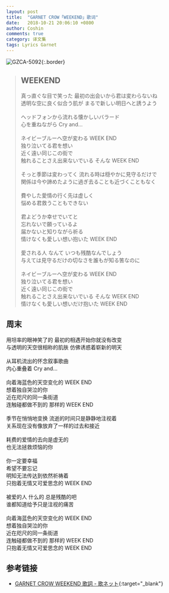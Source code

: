 ```yaml
---
layout: post
title:  "GARNET CROW「WEEKEND」歌词"
date:   2018-10-21 20:06:10 +0800
author: Coshin
comments: true
category: 译文集
tags: Lyrics Garnet
---
```

![GZCA-5092](https://ganekuro.github.io/images/discography/album/GZCA-5092.jpg){:.border}

<blockquote class="original">
  <h2>WEEKEND</h2>
  <p>
    真っ直ぐな目で笑った 最初の出会いから君は変わらないね<br>
    透明な空に良く似合う肌が まるで新しい明日へと誘うよう<br>
    <br>
    ヘッドフォンから流れる懐かしいバラード<br>
    心を重ねながら Cry and...<br>
    <br>
    ネイビーブルーへ空が変わる WEEK END<br>
    独り泣いてる君を想い<br>
    近く遠い同じこの街で<br>
    触れることさえ出来ないでいる そんな WEEK END<br>
    <br>
    そっと季節は変わってく 流れる時は穏やかに見守るだけで<br>
    関係は今や諦めたように過ぎ去ることも近づくこともなく<br>
    <br>
    費やした愛情の行く先は虚しく<br>
    悩める君救うこともできない<br>
    <br>
    君よどうか幸せでいてと<br>
    忘れないで願っているよ<br>
    届かないと知りながら祈る<br>
    情けなくも愛しい想い抱いた WEEK END<br>
    <br>
    愛される人 なんて いつも残酷なんでしょう<br>
    与えては見守るだけの切なさを誰もが知る筈なのに<br>
    <br>
    ネイビーブルーへ空が変わる WEEK END<br>
    独り泣いてる君を想い<br>
    近く遠い同じこの街で<br>
    触れることさえ出来ないでいる そんな WEEK END<br>
    情けなくも愛しい想いだけ抱いた WEEK END
  </p>
</blockquote>

<div class="translation">
  <h2>周末</h2>
  <p>
    用坦率的眼神笑了的 最初的相遇开始你就没有改变<br>
    与透明的天空很相称的肌肤 仿佛诱惑着崭新的明天<br>
    <br>
    从耳机流出的怀念叙事歌曲<br>
    内心重叠着 Cry and...<br>
    <br>
    向着海蓝色的天空变化的 WEEK END<br>
    想着独自哭泣的你<br>
    近在咫尺的同一条街道<br>
    连触碰都做不到的 那样的 WEEK END<br>
    <br>
    季节在悄悄地变换 流逝的时间只是静静地注视着<br>
    关系现在没有像放弃了一样的过去和接近<br>
    <br>
    耗费的爱情的去向是虚无的<br>
    也无法拯救烦恼的你<br>
    <br>
    你一定要幸福<br>
    希望不要忘记<br>
    明知无法传达到依然祈祷着<br>
    只抱着无情又可爱思念的 WEEK END<br>
    <br>
    被爱的人 什么的 总是残酷的吧<br>
    谁都知道给予只是注视的痛苦<br>
    <br>
    向着海蓝色的天空变化的 WEEK END<br>
    想着独自哭泣的你<br>
    近在咫尺的同一条街道<br>
    连触碰都做不到的 那样的 WEEK END<br>
    只抱着无情又可爱思念的 WEEK END
  </p>
</div>

## 参考链接

* [GARNET CROW WEEKEND 歌詞 - 歌ネット](https://www.uta-net.com/song/46202/){:target="_blank"}
